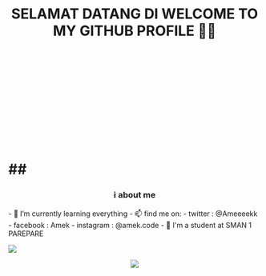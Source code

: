 
<H1 align='center'> SELAMAT DATANG DI WELCOME TO MY GITHUB PROFILE 👋😁 <H1>
<BR>
  <BR>
    <BR>
      <BR>
        <BR>
          <BR>
##<H3 align='center'> ℹ about me </H3>
- 🌱 I’m currently learning everything
- 📫 find me on: 
  - twitter : @Ameeeekk
  - facebook : Amek
  - instagram : @amek.code
- 🏫 I'm a student at SMAN 1 PAREPARE
<p align='center'>
<img src = "https://github-readme-stats.vercel.app/api?username=Ameeeek&count_private=true&show_icons=true&theme=radical&)](https://github.com/Ameeeek/github-readme-stats)" style="display:flex;">
  </p>
  <p align='center'>
<img src = "https://discord.c99.nl/widget/theme-3/291715441867489291.png">
  </p>
<!--
**Ameeeek/readme** is a ✨ _special_ ✨ repository because its `README.md` (this file) appears on your GitHub profile.
